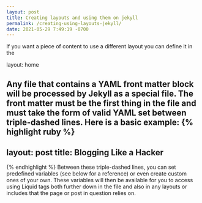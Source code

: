 ```yaml
---
layout: post
title: Creating layouts and using them on jekyll
permalink: /creating-using-layouts-jekyll/
date: 2021-05-29 7:49:19 -0700
---
```

<p>If you want a piece of content to use a different layout you can define it in the </p>
layout: home

Any file that contains a YAML front matter block will be processed by Jekyll as a special file. The front matter must be the first thing in the file and must take the form of valid YAML set between triple-dashed lines. Here is a basic example:
{% highlight ruby %}
---
layout: post
title: Blogging Like a Hacker
---
{% endhighlight %}
Between these triple-dashed lines, you can set predefined variables (see below for a reference) or even create custom ones of your own. These variables will then be available for you to access using Liquid tags both further down in the file and also in any layouts or includes that the page or post in question relies on.

